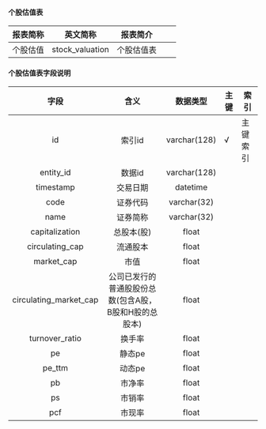 #### 个股估值表

|报表简称|英文简称|报表简介|| |
|-----------|--------|--------|-----|-----|
|个股估值|stock_valuation|个股估值表|||
#### 个股估值表字段说明

|          字段          |                         含义                          |   数据类型   | 主键 | 索引     |
| :--------------------: | :---------------------------------------------------: | :----------: | ---- | -------- |
|           id           |                        索引id                         | varchar(128) | √    | 主键索引 |
|       entity_id        |                        数据id                         | varchar(128) |      |          |
|       timestamp        |                       交易日期                        |   datetime   |      |          |
|          code          |                       证券代码                        | varchar(32)  |      |          |
|          name          |                       证券简称                        | varchar(32)  |      |          |
|     capitalization     |                      总股本(股)                       |    float     |      |          |
|    circulating_cap     |              流通股本               |    float     |      |          |
|       market_cap       |                         市值                          |    float     |      |          |
| circulating_market_cap | 公司已发行的普通股股份总数(包含A股，B股和H股的总股本) |    float     |      |          |
|     turnover_ratio     |                        换手率                         |    float     |      |          |
|           pe           |                        静态pe                         |    float     |      |          |
|         pe_ttm         |                        动态pe                         |    float     |      |          |
|           pb           |                        市净率                         |    float     |      |          |
|           ps           |                        市销率                         |    float     |      |          |
|          pcf           |                        市现率                         |    float     |      |          |